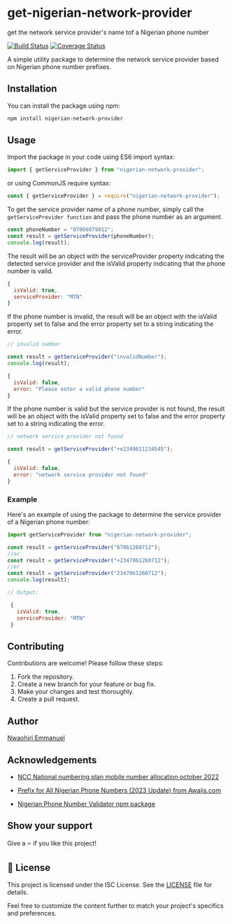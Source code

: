 # get-nigerian-network-provider

get the network service provider's name tof a Nigerian phone number

[![Build Status](https://travis-ci.com/Emmanuel-Xs/nigerian-network-provider.svg?branch=main)](https://travis-ci.com/Emmanuel-Xs/nigerian-network-provider)
[![Coverage Status](https://coveralls.io/repos/github/Emmanuel-Xs/nigerian-network-provider/badge.svg?branch=main)](https://coveralls.io/github/Emmanuel-Xs/nigerian-network-provider?branch=main)

<!-- [![npm version](https://img.shields.io/npm/v/nigerian-network-provider.svg)](https://www.npmjs.com/package/nigerian-network-provider)
[![License](https://img.shields.io/npm/l/nigerian-network-provider.svg)](https://github.com/your-username/nigerian-network-provider/blob/main/LICENSE) -->

A simple utility package to determine the network service provider based on Nigerian phone number prefixes.

## Installation

You can install the package using npm:

```bash
npm install nigerian-network-provider
```

## Usage

Import the package in your code using ES6 import syntax:

```javascript
import { getServiceProvider } from "nigerian-network-provider";
```

or using CommonJS require syntax:

```javascript
const { getServiceProvider } = require("nigerian-network-provider");
```

To get the service provider name of a phone number, simply call the `getServiceProvider function` and pass the phone number as an argument.

```javascript
const phoneNumber = "07066079012";
const result = getServiceProvider(phoneNumber);
console.log(result);
```

The result will be an object with the serviceProvider property indicating the detected service provider and the isValid property indicating that the phone number is valid.

```javascript
{
  isValid: true,
  serviceProvider: "MTN"
}
```

If the phone number is invalid, the result will be an object with the isValid property set to false and the error property set to a string indicating the error.

```javascript
// invalid number

const result = getServiceProvider("invalidNumber");
console.log(result);

{
  isValid: false,
  error: "Please enter a valid phone number"
}
```

If the phone number is valid but the service provider is not found, the result will be an object with the isValid property set to false and the error property set to a string indicating the error.

```javascript
// network service provider not found

const result = getServiceProvider("+e2349011234545");

{
  isValid: false,
  error: "network service provider not found"
}
```

### Example

Here's an example of using the package to determine the service provider of a Nigerian phone number:

```javascript
import getServiceProvider from "nigerian-network-provider";

const result = getServiceProvider("07061260712");
//or
const result = getServiceProvider("+2347061260712");
//or
const result = getServiceProvider("2347061260712");
console.log(result);

// Output:

 {
   isValid: true,
   serviceProvider: "MTN"
 }
```

## Contributing

Contributions are welcome! Please follow these steps:

1. Fork the repository.
2. Create a new branch for your feature or bug fix.
3. Make your changes and test thoroughly.
4. Create a pull request.

## Author

[Nwaohiri Emmanuel](https://github.com/Emmanuel-Xs)

## Acknowledgements

- [NCC National numbering plan mobile number allocation october 2022](https://www.ncc.gov.ng/accessible/documents/1063-national-numbering-plan-mobile-number-allocation-october-2022/file)

- [Prefix for All Nigerian Phone Numbers (2023 Update) from Awajis.com](https://awajis.com/all-nigerian-gsm-numbers-and-networks/)
- [Nigerian Phone Number Validator npm package](https://www.npmjs.com/package/nigeria-phone-number-validator)

## Show your support

Give a ⭐️ if you like this project!

## 📝 License

This project is licensed under the ISC License. See the [LICENSE](https://opensource.org/license/isc-license-txt/) file for details.

Feel free to customize the content further to match your project's specifics and preferences.
